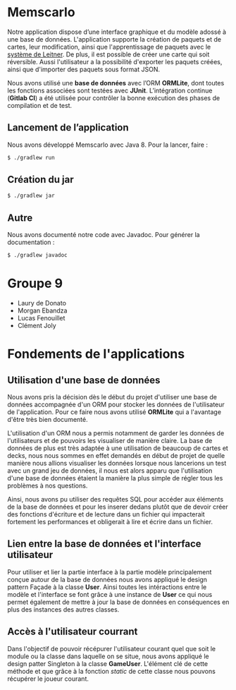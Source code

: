 # Memscarlo

Notre application dispose d’une interface graphique et du modèle
adossé à une base de données. L'application supporte la création de 
paquets et de cartes, leur modification, ainsi que l'apprentissage de paquets avec le 
[système de Leitner](https://fr.wikipedia.org/wiki/Syst%C3%A8me_Leitner). De plus, il est possible de créer une carte qui soit réversible. Aussi l'utilisateur a la possibilité d'exporter les paquets créées, ainsi que d'importer des paquets sous format JSON.

Nous avons utilisé une **base de données** avec l’ORM **ORMLite**, dont toutes les fonctions associées sont testées avec **JUnit**. L’intégration continue (**Gitlab CI**) a été utilisée pour contrôler la bonne exécution des phases de compilation et de test.


## Lancement de l’application

Nous avons développé Memscarlo avec Java 8. Pour la lancer, faire :

``` sh
$ ./gradlew run
```

## Création du jar

``` sh
$ ./gradlew jar
```

## Autre

Nous avons documenté notre code avec Javadoc. Pour générer la documentation :

``` sh
$ ./gradlew javadoc
```

# Groupe 9
- Laury de Donato
- Morgan Ebandza
- Lucas Fenouillet
- Clément Joly

# Fondements de l'applications

## Utilisation d'une base de données

Nous avons pris la décision dès le début du projet d'utiliser une base de données accompagnée d'un ORM pour stocker les données de l'utilisateur de l'application. Pour ce faire nous avons utilisé **ORMLite** qui a l'avantage d'être très bien documenté.

L'utilisation d'un ORM nous a permis notamment de garder les données de l'utilisateurs et de pouvoirs les visualiser de manière claire. La base de données de plus est très adaptée à une utilisation de beaucoup de cartes et decks, nous nous sommes en effet demandés en début de projet de quelle manière nous allions visualiser les données lorsque nous lancerions un test avec un grand jeu de données, il nous est alors apparu que l'utilisation d'une base de données étaient la manière la plus simple de régler tous les problèmes à nos questions.

Ainsi, nous avons pu utiliser des requêtes SQL pour accéder aux éléments de la base de données et pour les inserer dedans plutôt que de devoir créer des fonctions d'écriture et de lecture dans  un fichier qui impacterait fortement les performances et obligerait à lire et écrire dans un fichier.

## Lien entre la base de données et l'interface utilisateur

Pour utiliser et lier la partie interface à la partie modèle principalement conçue autour de la base de données nous avons appliqué le design pattern Façade à la classe **User**. Ainsi toutes les intéractions entre le modèle et l'interface se font grâce à une instance de **User** ce qui nous permet également de mettre à jour la base de données en conséquences en plus des instances des autres classes.

## Accès à l'utilisateur courrant

Dans l'objectif de pouvoir récépurer l'utilisateur courant quel que soit le module ou la classe dans laquelle on se situe, nous avons appliqué le design patter Singleton à la classe **GameUser**. L'élément clé de cette méthode et que grâce à la fonction *static* de cette classe nous pouvons récupérer le joueur courant. 




